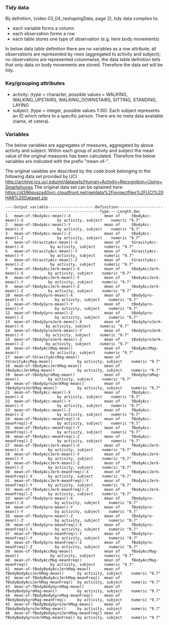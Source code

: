 ### Tidy data

Bij definition, (video 03_04_reshapingData, page 2), tidy data complies to:

* each variable forms a column
* each observation forms a row
* each table stores one type of observation (e.g. here body movements)

In below data table definition there are no variables as a row attribute; all observations are represented by rows (aggregated to activity and subject); no observations are represented columnwise; the data table definition tells that only data on body movements are stored. Therefore the data set will be tidy.


### Key/grouping attributes

* activity: (type = character, possible values = WALKING, WALKING_UPSTAIRS, WALKING_DOWNSTAIRS, SITTING, STANDING, LAYING
* subject: (type = integer, possible values 1:30). Each subject represents an ID which refers to a specific person. There are no meta data available (name, et cetera). 


### Variables

The below variables are aggregates of measures, aggregated by above activity and subject. Within each group of activity and subject the mean value of the original measures has been calculated. Therefore the below variables are indicated with the prefix "mean-of-". 

The original vaiables are described by the code book belonging to the following data set provided by UCI:
	http://archive.ics.uci.edu/ml/datasets/Human+Activity+Recognition+Using+Smartphones
The original data set can be optained here: 
	https://d396qusza40orc.cloudfront.net/getdata%2Fprojectfiles%2FUCI%20HAR%20Dataset.zip 

```
----Output variable---------------------Definition--------------------------------------------------------------Type----Length.dec
1	mean-of-tBodyAcc-mean()-X              	mean of 	tBodyAcc-mean()-X              	by activity, subject	numeric	"9.7"
2	mean-of-tBodyAcc-mean()-Y              	mean of 	tBodyAcc-mean()-Y              	by activity, subject	numeric	"9.7"
3	mean-of-tBodyAcc-mean()-Z              	mean of 	tBodyAcc-mean()-Z              	by activity, subject	numeric	"9.7"
4	mean-of-tGravityAcc-mean()-X           	mean of 	tGravityAcc-mean()-X           	by activity, subject	numeric	"9.7"
5	mean-of-tGravityAcc-mean()-Y           	mean of 	tGravityAcc-mean()-Y           	by activity, subject	numeric	"9.7"
6	mean-of-tGravityAcc-mean()-Z           	mean of 	tGravityAcc-mean()-Z           	by activity, subject	numeric	"9.7"
7	mean-of-tBodyAccJerk-mean()-X          	mean of 	tBodyAccJerk-mean()-X          	by activity, subject	numeric	"9.7"
8	mean-of-tBodyAccJerk-mean()-Y          	mean of 	tBodyAccJerk-mean()-Y          	by activity, subject	numeric	"9.7"
9	mean-of-tBodyAccJerk-mean()-Z          	mean of 	tBodyAccJerk-mean()-Z          	by activity, subject	numeric	"9.7"
10	mean-of-tBodyGyro-mean()-X             	mean of 	tBodyGyro-mean()-X             	by activity, subject	numeric	"9.7"
11	mean-of-tBodyGyro-mean()-Y             	mean of 	tBodyGyro-mean()-Y             	by activity, subject	numeric	"9.7"
12	mean-of-tBodyGyro-mean()-Z             	mean of 	tBodyGyro-mean()-Z             	by activity, subject	numeric	"9.7"
13	mean-of-tBodyGyroJerk-mean()-X         	mean of 	tBodyGyroJerk-mean()-X         	by activity, subject	numeric	"9.7"
14	mean-of-tBodyGyroJerk-mean()-Y         	mean of 	tBodyGyroJerk-mean()-Y         	by activity, subject	numeric	"9.7"
15	mean-of-tBodyGyroJerk-mean()-Z         	mean of 	tBodyGyroJerk-mean()-Z         	by activity, subject	numeric	"9.7"
16	mean-of-tBodyAccMag-mean()             	mean of 	tBodyAccMag-mean()             	by activity, subject	numeric	"9.7"
17	mean-of-tGravityAccMag-mean()          	mean of 	tGravityAccMag-mean()          	by activity, subject	numeric	"9.7"
18	mean-of-tBodyAccJerkMag-mean()         	mean of 	tBodyAccJerkMag-mean()         	by activity, subject	numeric	"9.7"
19	mean-of-tBodyGyroMag-mean()            	mean of 	tBodyGyroMag-mean()            	by activity, subject	numeric	"9.7"
20	mean-of-tBodyGyroJerkMag-mean()        	mean of 	tBodyGyroJerkMag-mean()        	by activity, subject	numeric	"9.7"
21	mean-of-fBodyAcc-mean()-X              	mean of 	fBodyAcc-mean()-X              	by activity, subject	numeric	"9.7"
22	mean-of-fBodyAcc-mean()-Y              	mean of 	fBodyAcc-mean()-Y              	by activity, subject	numeric	"9.7"
23	mean-of-fBodyAcc-mean()-Z              	mean of 	fBodyAcc-mean()-Z              	by activity, subject	numeric	"9.7"
24	mean-of-fBodyAcc-meanFreq()-X          	mean of 	fBodyAcc-meanFreq()-X          	by activity, subject	numeric	"9.7"
25	mean-of-fBodyAcc-meanFreq()-Y          	mean of 	fBodyAcc-meanFreq()-Y          	by activity, subject	numeric	"9.7"
26	mean-of-fBodyAcc-meanFreq()-Z          	mean of 	fBodyAcc-meanFreq()-Z          	by activity, subject	numeric	"9.7"
27	mean-of-fBodyAccJerk-mean()-X          	mean of 	fBodyAccJerk-mean()-X          	by activity, subject	numeric	"9.7"
28	mean-of-fBodyAccJerk-mean()-Y          	mean of 	fBodyAccJerk-mean()-Y          	by activity, subject	numeric	"9.7"
29	mean-of-fBodyAccJerk-mean()-Z          	mean of 	fBodyAccJerk-mean()-Z          	by activity, subject	numeric	"9.7"
30	mean-of-fBodyAccJerk-meanFreq()-X      	mean of 	fBodyAccJerk-meanFreq()-X      	by activity, subject	numeric	"9.7"
31	mean-of-fBodyAccJerk-meanFreq()-Y      	mean of 	fBodyAccJerk-meanFreq()-Y      	by activity, subject	numeric	"9.7"
32	mean-of-fBodyAccJerk-meanFreq()-Z      	mean of 	fBodyAccJerk-meanFreq()-Z      	by activity, subject	numeric	"9.7"
33	mean-of-fBodyGyro-mean()-X             	mean of 	fBodyGyro-mean()-X             	by activity, subject	numeric	"9.7"
34	mean-of-fBodyGyro-mean()-Y             	mean of 	fBodyGyro-mean()-Y             	by activity, subject	numeric	"9.7"
35	mean-of-fBodyGyro-mean()-Z             	mean of 	fBodyGyro-mean()-Z             	by activity, subject	numeric	"9.7"
36	mean-of-fBodyGyro-meanFreq()-X         	mean of 	fBodyGyro-meanFreq()-X         	by activity, subject	numeric	"9.7"
37	mean-of-fBodyGyro-meanFreq()-Y         	mean of 	fBodyGyro-meanFreq()-Y         	by activity, subject	numeric	"9.7"
38	mean-of-fBodyGyro-meanFreq()-Z         	mean of 	fBodyGyro-meanFreq()-Z         	by activity, subject	numeric	"9.7"
39	mean-of-fBodyAccMag-mean()             	mean of 	fBodyAccMag-mean()             	by activity, subject	numeric	"9.7"
40	mean-of-fBodyAccMag-meanFreq()         	mean of 	fBodyAccMag-meanFreq()         	by activity, subject	numeric	"9.7"
41	mean-of-fBodyBodyAccJerkMag-mean()     	mean of 	fBodyBodyAccJerkMag-mean()     	by activity, subject	numeric	"9.7"
42	mean-of-fBodyBodyAccJerkMag-meanFreq() 	mean of 	fBodyBodyAccJerkMag-meanFreq() 	by activity, subject	numeric	"9.7"
43	mean-of-fBodyBodyGyroMag-mean()        	mean of 	fBodyBodyGyroMag-mean()        	by activity, subject	numeric	"9.7"
44	mean-of-fBodyBodyGyroMag-meanFreq()    	mean of 	fBodyBodyGyroMag-meanFreq()    	by activity, subject	numeric	"9.7"
45	mean-of-fBodyBodyGyroJerkMag-mean()    	mean of 	fBodyBodyGyroJerkMag-mean()    	by activity, subject	numeric	"9.7"
46	mean-of-fBodyBodyGyroJerkMag-meanFreq()	mean of 	fBodyBodyGyroJerkMag-meanFreq()	by activity, subject	numeric	"9.7"
```







